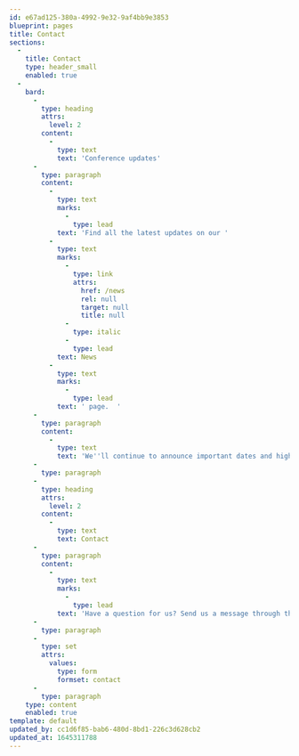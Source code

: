 ```yaml
---
id: e67ad125-380a-4992-9e32-9af4bb9e3853
blueprint: pages
title: Contact
sections:
  -
    title: Contact
    type: header_small
    enabled: true
  -
    bard:
      -
        type: heading
        attrs:
          level: 2
        content:
          -
            type: text
            text: 'Conference updates'
      -
        type: paragraph
        content:
          -
            type: text
            marks:
              -
                type: lead
            text: 'Find all the latest updates on our '
          -
            type: text
            marks:
              -
                type: link
                attrs:
                  href: /news
                  rel: null
                  target: null
                  title: null
              -
                type: italic
              -
                type: lead
            text: News
          -
            type: text
            marks:
              -
                type: lead
            text: ' page.  '
      -
        type: paragraph
        content:
          -
            type: text
            text: 'We''ll continue to announce important dates and highlight key information—for attendees, advisors, presenters, and sponsors—as the conference nears. Get these updates as soon as they''re publicly available by signing up to receive our emails, using the "Stay Connected" form near the bottom of this page.'
      -
        type: paragraph
      -
        type: heading
        attrs:
          level: 2
        content:
          -
            type: text
            text: Contact
      -
        type: paragraph
        content:
          -
            type: text
            marks:
              -
                type: lead
            text: 'Have a question for us? Send us a message through the form below.'
      -
        type: paragraph
      -
        type: set
        attrs:
          values:
            type: form
            formset: contact
      -
        type: paragraph
    type: content
    enabled: true
template: default
updated_by: cc1d6f85-bab6-480d-8bd1-226c3d628cb2
updated_at: 1645311788
---
```

